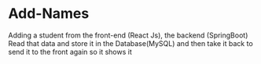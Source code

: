 # Add-Names
Adding a student from the front-end (React Js), the backend (SpringBoot) Read that data and store it in the Database(MySQL) and then take it back to send it to the front again so it shows it
